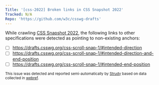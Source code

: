 ```yaml
---
Title: '[css-2022] Broken links in CSS Snapshot 2022'
Tracked: N/A
Repo: 'https://github.com/w3c/csswg-drafts'
---
```


While crawling [CSS Snapshot 2022](https://drafts.csswg.org/css-2022/), the following links to other specifications were detected as pointing to non-existing anchors:
* [ ] https://drafts.csswg.org/css-scroll-snap-1/#intended-direction
* [ ] https://drafts.csswg.org/css-scroll-snap-1/#intended-direction-and-end-position
* [ ] https://drafts.csswg.org/css-scroll-snap-1/#intended-end-position

<sub>This issue was detected and reported semi-automatically by [Strudy](https://github.com/w3c/strudy/) based on data collected in [webref](https://github.com/w3c/webref/).</sub>
